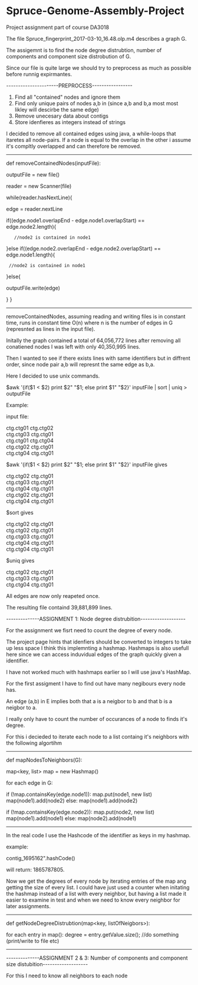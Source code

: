 # Spruce-Genome-Assembly-Project

Project assignment part of course DA3018

The file Spruce_fingerprint_2017-03-10_16.48.olp.m4 describes a graph G.

The assigemnt is to find the node degree distrubtion, number of components and component size distrobution of G.

Since our file is quite large we should try to preprocess as much as possible before runnig expirmantes.

----------------------PREPROCESS-----------------

1. Find all "contained" nodes and ignore them
2. Find only unique pairs of nodes a,b in (since a,b and b,a most most likley will descirbe the same edge)
3. Remove unecesary data about contigs
4. Store idenfieres as integers instead of strings

I decided to remove all contained edges using java, a while-loops that itaretes all node-pairs. If a node is equal to the overlap in the other i assume it's compltly overlapped and can therefore be removed.

------------------------------------------------------------

def removeContainedNodes(inputFile):
  
  outputFile = new file()
  
  reader = new Scanner(file)
  
  while(reader.hasNextLine){
    
   edge = reader.nextLine
    
   if((edge.node1.overlapEnd - edge.node1.overlapStart) == edge.node2.length){
    
       //node2 is contained in node1
     
   }else if((edge.node2.overlapEnd - edge.node2.overlapStart) == edge.node1.length){
     
     //node2 is contained in node1
     
   }else{
     
   outputFile.write(edge)
     
   }
 }
 
 ---------------------------------------------------------
 
 removeContainedNodes, assuming reading and writing files is in constant time, runs in constant time O(n) where n is the number of edges in G (represnted as lines in the input file).
      

Initally the graph contained a total of 64,056,772 lines after removing all conatiened nodes I was left with only 40,350,995 lines.


Then I wanted to see if there exists lines with same identifiers but in diffrent order, since node pair a,b will represnt the same edge as b,a.

Here I decided to use unix commands.

$awk '{if($1 < $2) print $2" "$1; else print $1" "$2}' inputFile | sort | uniq > outputFile

Example:

input file:

ctg.ctg01 ctg.ctg02<br/>
ctg.ctg03 ctg.ctg01<br/>
ctg.ctg01 ctg.ctg04<br/>
ctg.ctg02 ctg.ctg01<br/>
ctg.ctg04 ctg.ctg01

$awk '{if($1 < $2) print $2" "$1; else print $1" "$2}' inputFile gives

ctg.ctg02 ctg.ctg01<br/>
ctg.ctg03 ctg.ctg01<br/>
ctg.ctg04 ctg.ctg01<br/>
ctg.ctg02 ctg.ctg01<br/>
ctg.ctg04 ctg.ctg01

$sort gives
  
ctg.ctg02 ctg.ctg01<br/>
ctg.ctg02 ctg.ctg01<br/>
ctg.ctg03 ctg.ctg01<br/>
ctg.ctg04 ctg.ctg01<br/>
ctg.ctg04 ctg.ctg01
  
$uniq gives
  
ctg.ctg02 ctg.ctg01<br/>
ctg.ctg03 ctg.ctg01<br/>
ctg.ctg04 ctg.ctg01

All edges are now only reapeted once.

The resulting file containd 39,881,899 lines.

--------------ASSIGNMENT 1: Node degree distrubition-------------------

For the assignment we fisrt need to count the degree of every node.

The project page hints that idenfiers should be converted to integers to take up less space I think this implemnting a hashmap.
Hashmaps is also usefull here since we can access induvidual edges of the graph quickly given a identifier.

I have not worked much with hashmaps earlier so I will use java's HashMap.

For the first assigment I have to find out have many negibours every node has.

An edge (a,b) in E implies both that a is a neigbor to b and that b is a neigbor to a.

I really only have to count the number of occurances of a node to finds it's degree.

For this i decieded to iterate each node to a list containg it's neighbors with the following algortihm

------------------------------
def mapNodesToNeighbors(G):
  
 map<key, list> map = new Hashmap()
 
 for each edge in G:
    
   if (!map.containsKey(edge.node1)):
      map.put(node1, new list)
      map(node1).add(node2)
   else:
      map(node1).add(node2)

   if (!map.containsKey(edge.node2)):
      map.put(node2, new list)
      map(node1).add(node1)
   else:
      map(node2).add(node1)
  
  
------------------------------

In the real code I use the Hashcode of the identifier as keys in my hashmap.

example:

contig_1695162".hashCode()

will return: 1865787805.

Now we get the degrees of every node by iterating entries of the map ang getting the size of every list.
I could have just used a counter when initating the hashmap instead of a list with every neighbor, but having a list made it easier to examine in test
and when we need to know every neighbor for later assignments. 

----------------------------------
def getNodeDegreeDistrubtion(map<key, listOfNeigbors>):

  for each entry in map():
   degree = entry.getValue.size();
   //do something (print/write to file etc)

---------------------------------

--------------ASSIGNMENT 2 & 3: Number of components and component size distubition-------------------

For this I need to know all neighbors to each node 



